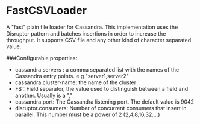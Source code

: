 FastCSVLoader
=============

A "fast" plain file loader for Cassandra.
This implementation uses the Disruptor pattern and batches insertions in order to increase the throughput. It supports CSV file and any other kind of character separated value.



###Configurable properties: 

  - cassandra.servers : a comma separated list with the names of the Cassandra entry points. e.g "server1,server2"
  - cassandra.cluster-name: the name of the cluster
  - FS : Field separator, the value used to distinguish between a field and another. Usually is a ","
  - cassandra.port: The Cassandra listening port. The default value is 9042
  - disruptor.consumers: Number of concurrent consumers that insert in parallel. This number must be a power of 2 (2,4,8,16,32....)
